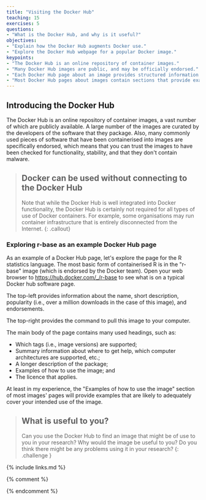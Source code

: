 ```yaml
---
title: "Visiting the Docker Hub"
teaching: 15
exercises: 5
questions:
- "What is the Docker Hub, and why is it useful?"
objectives:
- "Explain how the Docker Hub augments Docker use."
- "Explore the Docker Hub webpage for a popular Docker image."
keypoints:
- "The Docker Hub is an online repository of container images."
- "Many Docker Hub images are public, and may be officially endorsed."
- "Each Docker Hub page about an image provides structured information and subheadings"
- "Most Docker Hub pages about images contain sections that provide examples of how to use those images."
---
```


## Introducing the Docker Hub

The Docker Hub is an online repository of container images, a vast number of which are publicly available. A large number of the images are curated by the developers of the software that they package. Also, many commonly used pieces of software that have been containerised into images are specifically endorsed, which means that you can trust the images to have been checked for functionality, stability, and that they don't contain malware.

> ## Docker can be used without connecting to the Docker Hub
> Note that while the Docker Hub is well integrated into Docker functionality, the Docker Hub is certainly not required for all types of use of Docker containers. For example, some organisations may run container infrastructure that is entirely disconnected from the Internet.
{: .callout}

### Exploring r-base as an example Docker Hub page
As an example of a Docker Hub page, let's explore the page for the R statistics language. The most basic form of containerised R is in the "r-base" image (which is endorsed by the Docker team). Open your web browser to <https://hub.docker.com/_/r-base> to see what is on a typical Docker hub software page.

The top-left provides information about the name, short description, popularity (i.e., over a million downloads in the case of this image), and endorsements.

The top-right provides the command to pull this image to your computer.

The main body of the page contains many used headings, such as:
- Which tags (i.e., image versions) are supported;
- Summary information about where to get help, which computer architectures are supported, etc.;
- A longer description of the package;
- Examples of how to use the image; and
- The licence that applies.

At least in my experience, the "Examples of how to use the image" section of most images' pages will provide examples that are likely to adequately cover your intended use of the image.

> ## What is useful to you?
> 
> Can you use the Docker Hub to find an image that might be of use to you in your research?
> Why would the image be useful to you? Do you think there might be any problems using it in your research?
{: .challenge }

{% include links.md %}

{% comment %}
<!--  LocalWords:  keypoints links.md endcomment
 -->
{% endcomment %}
